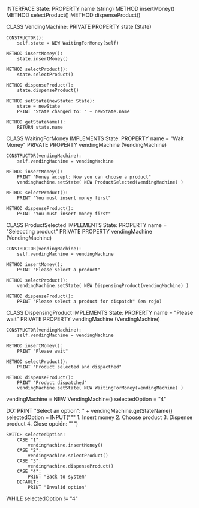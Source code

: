 INTERFACE State:
    PROPERTY name (string)
    METHOD insertMoney()
    METHOD selectProduct()
    METHOD dispenseProduct()

CLASS VendingMachine:
    PRIVATE PROPERTY state (State)

    CONSTRUCTOR():
        self.state = NEW WaitingForMoney(self)

    METHOD insertMoney():
        state.insertMoney()

    METHOD selectProduct():
        state.selectProduct()

    METHOD dispenseProduct():
        state.dispenseProduct()

    METHOD setState(newState: State):
        state = newState
        PRINT "State changed to: " + newState.name

    METHOD getStateName():
        RETURN state.name


CLASS WaitingForMoney IMPLEMENTS State:
    PROPERTY name = "Wait Money"
    PRIVATE PROPERTY vendingMachine (VendingMachine)

    CONSTRUCTOR(vendingMachine):
        self.vendingMachine = vendingMachine

    METHOD insertMoney():
        PRINT "Money accept: Now you can choose a product"
        vendingMachine.setState( NEW ProductSelected(vendingMachine) )

    METHOD selectProduct():
        PRINT "You must insert money first"

    METHOD dispenseProduct():
        PRINT "You must insert money first"


CLASS ProductSelected IMPLEMENTS State:
    PROPERTY name = "Seleccting product"
    PRIVATE PROPERTY vendingMachine (VendingMachine)

    CONSTRUCTOR(vendingMachine):
        self.vendingMachine = vendingMachine

    METHOD insertMoney():
        PRINT "Please select a product"

    METHOD selectProduct():
        vendingMachine.setState( NEW DispensingProduct(vendingMachine) )

    METHOD dispenseProduct():
        PRINT "Please select a product for dispatch" (en rojo)


CLASS DispensingProduct IMPLEMENTS State:
    PROPERTY name = "Please wait"
    PRIVATE PROPERTY vendingMachine (VendingMachine)

    CONSTRUCTOR(vendingMachine):
        self.vendingMachine = vendingMachine

    METHOD insertMoney():
        PRINT "Please wait" 

    METHOD selectProduct():
        PRINT "Product selected and dispacthed" 

    METHOD dispenseProduct():
        PRINT "Product dispatched" 
        vendingMachine.setState( NEW WaitingForMoney(vendingMachine) )



vendingMachine = NEW VendingMachine()
selectedOption = "4"

DO:
    PRINT "Select an option": " + vendingMachine.getStateName() 
    selectedOption = INPUT("""
        1. Insert money
        2. Choose product
        3. Dispense product
        4. Close
        opción:
    """)

    SWITCH selectedOption:
        CASE "1":
            vendingMachine.insertMoney()
        CASE "2":
            vendingMachine.selectProduct()
        CASE "3":
            vendingMachine.dispenseProduct()
        CASE "4":
            PRINT "Back to system"
        DEFAULT:
            PRINT "Invalid option"

WHILE selectedOption != "4"